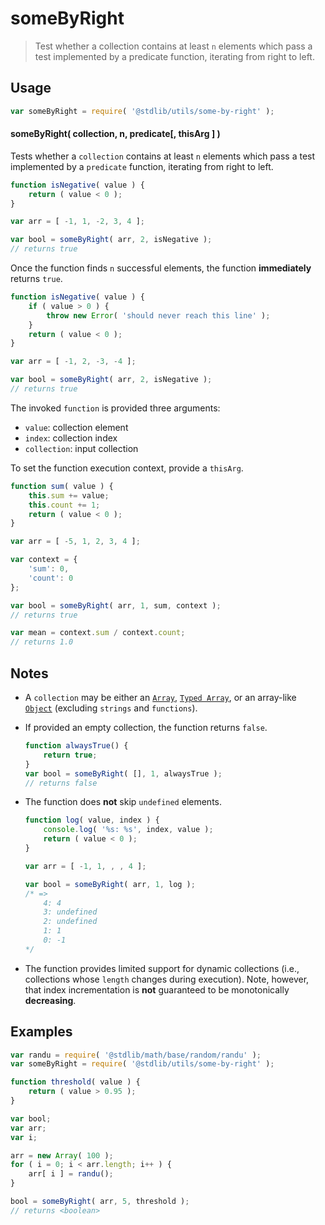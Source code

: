 # someByRight

> Test whether a collection contains at least `n` elements which pass a test implemented by a predicate function, iterating from right to left.


<!-- Section to include introductory text. Make sure to keep an empty line after the intro `section` element and another before the `/section` close. -->

<section class="intro">

</section>

<!-- /.intro -->

<!-- Package usage documentation. -->

<section class="usage">

## Usage

``` javascript
var someByRight = require( '@stdlib/utils/some-by-right' );
```

#### someByRight( collection, n, predicate\[, thisArg \] )

Tests whether a `collection` contains at least `n` elements which pass a test implemented by a `predicate` function, iterating from right to left.

``` javascript
function isNegative( value ) {
    return ( value < 0 );
}

var arr = [ -1, 1, -2, 3, 4 ];

var bool = someByRight( arr, 2, isNegative );
// returns true
```

Once the function finds `n` successful elements, the function __immediately__ returns `true`.

``` javascript
function isNegative( value ) {
    if ( value > 0 ) {
        throw new Error( 'should never reach this line' );
    }
    return ( value < 0 );
}

var arr = [ -1, 2, -3, -4 ];

var bool = someByRight( arr, 2, isNegative );
// returns true
```

The invoked `function` is provided three arguments:

* `value`: collection element
* `index`: collection index
* `collection`: input collection

To set the function execution context, provide a `thisArg`.

``` javascript
function sum( value ) {
    this.sum += value;
    this.count += 1;
    return ( value < 0 );
}

var arr = [ -5, 1, 2, 3, 4 ];

var context = {
    'sum': 0,
    'count': 0
}; 

var bool = someByRight( arr, 1, sum, context );
// returns true

var mean = context.sum / context.count;
// returns 1.0
```


</section>

<!-- /.usage -->

<!-- Package usage notes. Make sure to keep an empty line after the `section` element and another before the `/section` close. -->

<section class="notes">

## Notes

* A `collection` may be either an [`Array`][mdn-array], [`Typed Array`][mdn-typed-array], or an array-like [`Object`][mdn-object] (excluding `strings` and `functions`).

* If provided an empty collection, the function returns `false`.

  ``` javascript
  function alwaysTrue() {
      return true;
  }
  var bool = someByRight( [], 1, alwaysTrue );
  // returns false
  ```

* The function does __not__ skip `undefined` elements.

  ``` javascript
  function log( value, index ) {
      console.log( '%s: %s', index, value );
      return ( value < 0 );
  }

  var arr = [ -1, 1, , , 4 ];

  var bool = someByRight( arr, 1, log );
  /* =>
      4: 4
      3: undefined
      2: undefined
      1: 1
      0: -1
  */    
  ```

* The function provides limited support for dynamic collections (i.e., collections whose `length` changes during execution). Note, however, that index incrementation is __not__ guaranteed to be monotonically __decreasing__.

</section>

<!-- /.notes -->

<!-- Package usage examples. -->

<section class="examples">

## Examples

``` javascript
var randu = require( '@stdlib/math/base/random/randu' );
var someByRight = require( '@stdlib/utils/some-by-right' );

function threshold( value ) {
    return ( value > 0.95 );
}

var bool;
var arr;
var i;

arr = new Array( 100 );
for ( i = 0; i < arr.length; i++ ) {
    arr[ i ] = randu();
}

bool = someByRight( arr, 5, threshold );
// returns <boolean>
```

</section>

<!-- /.examples -->

<!-- Section to include cited references. If references are included, add a horizontal rule *before* the section. Make sure to keep an empty line after the `section` element and another before the `/section` close. -->

<section class="references">

</section>

<!-- /.references -->

<!-- Section for all links. Make sure to keep an empty line after the `section` element and another before the `/section` close. -->

<section class="links">

[mdn-array]: https://developer.mozilla.org/en-US/docs/Web/JavaScript/Reference/Global_Objects/Array
[mdn-typed-array]: https://developer.mozilla.org/en-US/docs/Web/JavaScript/Reference/Global_Objects/TypedArray
[mdn-object]: https://developer.mozilla.org/en-US/docs/Web/JavaScript/Reference/Global_Objects/Object

</section>

<!-- /.links -->
